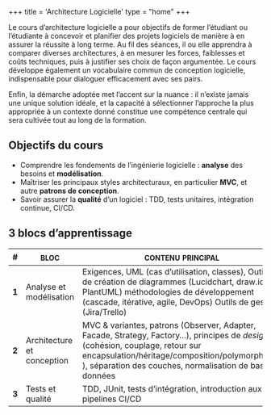 +++
title = 'Architecture Logicielle'
type = "home"
+++
<!-- Nouveau chapitre
hugo new --kind chapter content/01-modelisation/_index.md -->

Le cours d’architecture logicielle a pour objectifs de former l’étudiant ou l’étudiante à concevoir et planifier des projets logiciels de manière à en assurer la réussite à long terme. Au fil des séances, il ou elle apprendra à comparer diverses architectures, à en mesurer les forces, faiblesses et coûts techniques, puis à justifier ses choix de façon argumentée. Le cours développe également un vocabulaire commun de conception logicielle, indispensable pour dialoguer efficacement avec ses pairs. 

Enfin, la démarche adoptée met l’accent sur la nuance : il n’existe jamais une unique solution idéale, et la capacité à sélectionner l’approche la plus appropriée à un contexte donné constitue une compétence centrale qui sera cultivée tout au long de la formation.

<!-- Ce site regroupe toutes les ressources (notes, exemples de code, exercices) pour la session. -->

## Objectifs du cours

- Comprendre les fondements de l’ingénierie logicielle : **analyse** des besoins et **modélisation**.
- Maîtriser les principaux styles architecturaux, en particulier **MVC**, et autre **patrons de conception**.
- Savoir assurer la **qualité** d’un logiciel : TDD, tests unitaires, intégration continue, CI/CD.

## 3 blocs d’apprentissage

| <span style="font-variant: small-caps; font-size: 1em;">#</span> | <span style="font-variant: small-caps; font-size: 1.25em;">bloc</span> | <span style="font-variant: small-caps; font-size: 1.25em;">contenu principal</span> |
|---|------|------------------|
| **1** | Analyse et modélisation | Exigences, UML (cas d’utilisation, classes), Outils de création de diagrammes (Lucidchart, draw.io, PlantUML) méthodologies de développement (cascade, itérative, agile, DevOps) Outils de gestion (Jira/Trello) |
| **2** | Architecture et conception | MVC & variantes, patrons (Observer, Adapter, Facade, Strategy, Factory…), principes de *design* (cohésion, couplage, retour sur encapsulation/héritage/composition/polymorphisme ), séparation des couches, normalisation de base de données |
| **3** | Tests et qualité | TDD, JUnit, tests d’intégration, introduction aux pipelines CI/CD |


<!-- sem 3 diag use case + donner TP 
sem 4 diag de classes + suite TP (remise TP retro act)
sem 5 les méthodologies de dev (remise TP - retro act)
sem 6 exam + remise TP (remise TP - note finale) -->
